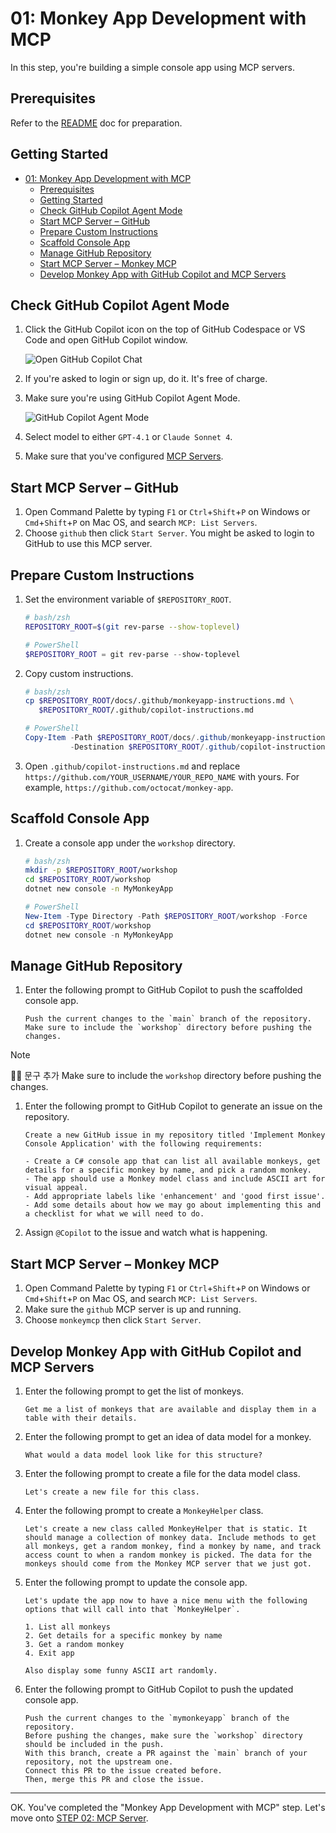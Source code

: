 # 01: Monkey App Development with MCP

In this step, you're building a simple console app using MCP servers.

## Prerequisites

Refer to the [README](../README.md#prerequisites) doc for preparation.

## Getting Started

- [01: Monkey App Development with MCP](#01-monkey-app-development-with-mcp)
  - [Prerequisites](#prerequisites)
  - [Getting Started](#getting-started)
  - [Check GitHub Copilot Agent Mode](#check-github-copilot-agent-mode)
  - [Start MCP Server – GitHub](#start-mcp-server--github)
  - [Prepare Custom Instructions](#prepare-custom-instructions)
  - [Scaffold Console App](#scaffold-console-app)
  - [Manage GitHub Repository](#manage-github-repository)
  - [Start MCP Server – Monkey MCP](#start-mcp-server--monkey-mcp)
  - [Develop Monkey App with GitHub Copilot and MCP Servers](#develop-monkey-app-with-github-copilot-and-mcp-servers)

## Check GitHub Copilot Agent Mode

1. Click the GitHub Copilot icon on the top of GitHub Codespace or VS Code and open GitHub Copilot window.

   ![Open GitHub Copilot Chat](./images/setup-01.png)

1. If you're asked to login or sign up, do it. It's free of charge.
1. Make sure you're using GitHub Copilot Agent Mode.

   ![GitHub Copilot Agent Mode](./images/setup-02.png)

1. Select model to either `GPT-4.1` or `Claude Sonnet 4`.
1. Make sure that you've configured [MCP Servers](./00-setup.md#set-up-mcp-servers).

## Start MCP Server &ndash; GitHub

1. Open Command Palette by typing `F1` or `Ctrl`+`Shift`+`P` on Windows or `Cmd`+`Shift`+`P` on Mac OS, and search `MCP: List Servers`.
1. Choose `github` then click `Start Server`. You might be asked to login to GitHub to use this MCP server.

## Prepare Custom Instructions

1. Set the environment variable of `$REPOSITORY_ROOT`.

   ```bash
   # bash/zsh
   REPOSITORY_ROOT=$(git rev-parse --show-toplevel)
   ```

   ```powershell
   # PowerShell
   $REPOSITORY_ROOT = git rev-parse --show-toplevel
   ```

1. Copy custom instructions.

    ```bash
    # bash/zsh
    cp $REPOSITORY_ROOT/docs/.github/monkeyapp-instructions.md \
       $REPOSITORY_ROOT/.github/copilot-instructions.md
    ```

    ```powershell
    # PowerShell
    Copy-Item -Path $REPOSITORY_ROOT/docs/.github/monkeyapp-instructions.md `
              -Destination $REPOSITORY_ROOT/.github/copilot-instructions.md -Force
    ```

1. Open `.github/copilot-instructions.md` and replace `https://github.com/YOUR_USERNAME/YOUR_REPO_NAME` with yours. For example, `https://github.com/octocat/monkey-app`.

## Scaffold Console App

1. Create a console app under the `workshop` directory.

    ```bash
    # bash/zsh
    mkdir -p $REPOSITORY_ROOT/workshop
    cd $REPOSITORY_ROOT/workshop
    dotnet new console -n MyMonkeyApp
    ```

    ```powershell
    # PowerShell
    New-Item -Type Directory -Path $REPOSITORY_ROOT/workshop -Force
    cd $REPOSITORY_ROOT/workshop
    dotnet new console -n MyMonkeyApp
    ```

## Manage GitHub Repository

1. Enter the following prompt to GitHub Copilot to push the scaffolded console app.

    ```text
    Push the current changes to the `main` branch of the repository.
    Make sure to include the `workshop` directory before pushing the changes.
    ```

> [!NOTE]
> ✍🏻  문구 추가
> Make sure to include the `workshop` directory before pushing the changes.


1. Enter the following prompt to GitHub Copilot to generate an issue on the repository.

    ```text
    Create a new GitHub issue in my repository titled 'Implement Monkey Console Application' with the following requirements:
    
    - Create a C# console app that can list all available monkeys, get details for a specific monkey by name, and pick a random monkey.
    - The app should use a Monkey model class and include ASCII art for visual appeal.
    - Add appropriate labels like 'enhancement' and 'good first issue'.
    - Add some details about how we may go about implementing this and a checklist for what we will need to do.
    ```

2. Assign `@Copilot` to the issue and watch what is happening.

## Start MCP Server &ndash; Monkey MCP

1. Open Command Palette by typing `F1` or `Ctrl`+`Shift`+`P` on Windows or `Cmd`+`Shift`+`P` on Mac OS, and search `MCP: List Servers`.
1. Make sure the `github` MCP server is up and running.
1. Choose `monkeymcp` then click `Start Server`.

## Develop Monkey App with GitHub Copilot and MCP Servers

1. Enter the following prompt to get the list of monkeys.

    ```text
    Get me a list of monkeys that are available and display them in a table with their details.
    ```

1. Enter the following prompt to get an idea of data model for a monkey.

    ```text
    What would a data model look like for this structure?
    ```

1. Enter the following prompt to create a file for the data model class.

    ```text
    Let's create a new file for this class.
    ```

1. Enter the following prompt to create a `MonkeyHelper` class.

    ```text
    Let's create a new class called MonkeyHelper that is static. It should manage a collection of monkey data. Include methods to get all monkeys, get a random monkey, find a monkey by name, and track access count to when a random monkey is picked. The data for the monkeys should come from the Monkey MCP server that we just got.
    ```

1. Enter the following prompt to update the console app.

    ```text
    Let's update the app now to have a nice menu with the following options that will call into that `MonkeyHelper`.
    
    1. List all monkeys
    2. Get details for a specific monkey by name
    3. Get a random monkey
    4. Exit app

    Also display some funny ASCII art randomly.
    ```

1. Enter the following prompt to GitHub Copilot to push the updated console app.

    ```text
    Push the current changes to the `mymonkeyapp` branch of the repository.
    Before pushing the changes, make sure the `workshop` directory should be included in the push.
    With this branch, create a PR against the `main` branch of your repository, not the upstream one.
    Connect this PR to the issue created before.
    Then, merge this PR and close the issue.
    ```

---

OK. You've completed the "Monkey App Development with MCP" step. Let's move onto [STEP 02: MCP Server](./02-mcp-server.md).

